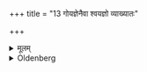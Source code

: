 +++
title = "13 गोयज्ञेनैवा श्वयज्ञो व्याख्यातः"

+++

<details><summary>मूलम्</summary>

गोयज्ञेनैवा श्वयज्ञो व्याख्यातः १३
</details>

<details><summary>Oldenberg</summary>

13. By the cow-sacrifice also the horse-sacrifice (i.e. the sacrifice by which thriving horses are obtained) has been explained.
</details>
